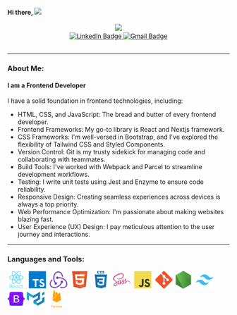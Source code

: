 <h4>
  Hi there, 
  <img src="https://media.giphy.com/media/hvRJCLFzcasrR4ia7z/giphy.gif" width="20px" />
</h4>

<div class="header" align="center">
	<img src="https://media.giphy.com/media/v1.Y2lkPTc5MGI3NjExdGl6Y2g2MGo2a2kyNnJsZGJqaWltZG01amNnZWZ3eWVuOGtoZXR0NSZlcD12MV9pbnRlcm5hbF9naWZfYnlfaWQmY3Q9cw/M9gbBd9nbDrOTu1Mqx/giphy.gif" width="140px" />
	<div id="badges">
  <a href="https://www.linkedin.com/in/promise-chidubem-umeh/">
    <img src="https://img.shields.io/badge/LinkedIn-blue?style=for-the-badge&logo=linkedin&logoColor=white" alt="LinkedIn Badge"/>
  </a>
  <a href="mailto:umehpromise1000@gmail.com">
    <img src="https://img.shields.io/badge/Gmail-red?style=for-the-badge&logo=gmail&logoColor=white" alt="Gmail Badge"/>
  </a>
</div>
 <img src="https://komarev.com/ghpvc/?username=umeh-promise&style=flat-square&color=blue" alt=""/>
</div>

---

### About Me:

#### I am a Frontend Developer

I have a solid foundation in frontend technologies, including:
- HTML, CSS, and JavaScript: The bread and butter of every frontend developer.
- Frontend Frameworks: My go-to library is React and Nextjs framework.
- CSS Frameworks: I'm well-versed in Bootstrap, and I've explored the flexibility of Tailwind CSS and Styled Components.
- Version Control: Git is my trusty sidekick for managing code and collaborating with teammates.
- Build Tools: I've worked with Webpack and Parcel to streamline development workflows.
- Testing: I write unit tests using Jest and Enzyme to ensure code reliability.
- Responsive Design: Creating seamless experiences across devices is always a top priority.
- Web Performance Optimization: I'm passionate about making websites blazing fast.
- User Experience (UX) Design: I pay meticulous attention to the user journey and interactions.
  
---

### Languages and Tools:
<div>
  <img src="https://github.com/devicons/devicon/blob/master/icons/react/react-original-wordmark.svg" title="React" alt="React" width="40" height="40"/>&nbsp;
<img src="https://github.com/devicons/devicon/blob/master/icons/typescript/typescript-original.svg" title="TypeScript" alt="TypeScript" width="40" height="40"/>&nbsp;
<img src="https://github.com/devicons/devicon/blob/master/icons/redux/redux-original.svg" title="Redux" alt="Redux " width="40" height="40"/>&nbsp;
<img src="https://github.com/devicons/devicon/blob/master/icons/html5/html5-original.svg" title="HTML5" alt="HTML" width="40" height="40"/>&nbsp;
  <img src="https://github.com/devicons/devicon/blob/master/icons/css3/css3-plain-wordmark.svg"  title="CSS3" alt="CSS" width="40" height="40"/>&nbsp;
 <img src="https://github.com/devicons/devicon/blob/master/icons/sass/sass-original.svg"  title="SCSS" alt="SCSS" width="40" height="40"/>&nbsp;
  <img src="https://github.com/devicons/devicon/blob/master/icons/javascript/javascript-original.svg" title="JavaScript" alt="JavaScript" width="40" height="40"/>&nbsp;
        <img src="https://github.com/devicons/devicon/blob/master/icons/git/git-original.svg" title="Git" **alt="Git" width="40" height="40"/>
<img src="https://github.com/devicons/devicon/blob/master/icons/nodejs/nodejs-original.svg" title="NodeJS" alt="NodeJS" width="40" height="40"/>&nbsp;
        <img src="https://github.com/devicons/devicon/blob/master/icons/tailwindcss/tailwindcss-plain.svg" title="TailwindCss" alt="TailwindCss" width="40" height="40"/>&nbsp;
        <img src="https://github.com/devicons/devicon/blob/master/icons/bootstrap/bootstrap-original.svg" title="Bootstrap" **alt="Bootstrap" width="40" height="40"/>
        <img src="https://github.com/devicons/devicon/blob/master/icons/materialui/materialui-original.svg" title="Material UI" alt="Material UI" width="40" height="40"/>&nbsp;
  <img src="https://github.com/devicons/devicon/blob/master/icons/firebase/firebase-plain-wordmark.svg" title="Firebase" alt="Firebase" width="40" height="40"/>&nbsp;        
</div>
